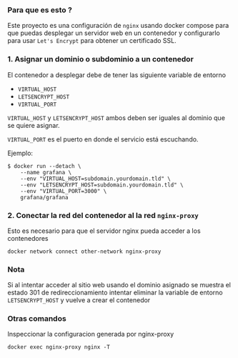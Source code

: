 ### Para que es esto ?

Este proyecto es una configuración de `nginx` usando docker compose para que puedas desplegar un servidor web en un contenedor y configurarlo para usar `Let's Encrypt` para obtener un certificado SSL.

### 1. Asignar un dominio o subdominio a un contenedor

El contenedor a desplegar debe de tener las siguiente variable de entorno

- `VIRTUAL_HOST`
- `LETSENCRYPT_HOST`
- `VIRTUAL_PORT`

`VIRTUAL_HOST` y `LETSENCRYPT_HOST` ambos deben ser iguales al dominio que se quiere asignar.

`VIRTUAL_PORT` es el puerto en donde el servicio está escuchando.

Ejemplo:

```console
$ docker run --detach \
    --name grafana \
    --env "VIRTUAL_HOST=subdomain.yourdomain.tld" \
    --env "LETSENCRYPT_HOST=subdomain.yourdomain.tld" \
    --env "VIRTUAL_PORT=3000" \
    grafana/grafana
```

### 2. Conectar la red del contenedor al la red `nginx-proxy`

Esto es necesario para que el servidor nginx pueda acceder a los contenedores

```console
docker network connect other-network nginx-proxy
```

### Nota

Si al intentar acceder al sitio web usando el dominio asignado se muestra el estado 301 de redireccionamiento intentar eliminar la variable de entorno `LETSENCRYPT_HOST` y vuelve a crear el contenedor

### Otras comandos

Inspeccionar la configuracion generada por nginx-proxy

```console
docker exec nginx-proxy nginx -T
```
